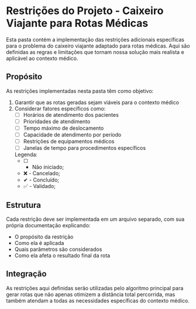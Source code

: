 # Restrições do Projeto - Caixeiro Viajante para Rotas Médicas

Esta pasta contém a implementação das restrições adicionais específicas para o problema do caixeiro viajante adaptado para rotas médicas. Aqui são definidas as regras e limitações que tornam nossa solução mais realista e aplicável ao contexto médico.

## Propósito

As restrições implementadas nesta pasta têm como objetivo:

1. Garantir que as rotas geradas sejam viáveis para o contexto médico
2. Considerar fatores específicos como:
   - [ ] Horários de atendimento dos pacientes
   - [ ] Prioridades de atendimento
   - [ ] Tempo máximo de deslocamento
   - [ ] Capacidade de atendimento por período
   - [ ] Restrições de equipamentos médicos
   - [ ] Janelas de tempo para procedimentos específicos

    Legenda:
    * [ ] - Não iniciado;
    * &#10060; - Cancelado;
    * &#10004; - Concluído;
    * &#9989; - Validado;
## Estrutura

Cada restrição deve ser implementada em um arquivo separado, com sua própria documentação explicando:
- O propósito da restrição
- Como ela é aplicada
- Quais parâmetros são considerados
- Como ela afeta o resultado final da rota

## Integração

As restrições aqui definidas serão utilizadas pelo algoritmo principal para gerar rotas que não apenas otimizem a distância total percorrida, mas também atendam a todas as necessidades específicas do contexto médico.
